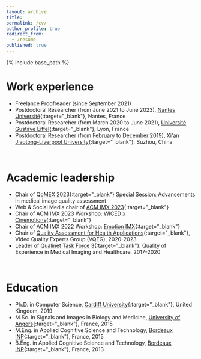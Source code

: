 ```yaml
---
layout: archive
title:
permalink: /cv/
author_profile: true
redirect_from:
  - /resume
published: true
---
```

{% include base_path %}


Work experience
======
* Freelance Proofreader (since September 2021)
* Postdoctoral Researcher (from June 2021 to June 2023), [Nantes Université](https://english.univ-nantes.fr/){:target="_blank"}, Nantes, France
* Postdoctoral Researcher (from March 2020 to June 2021), [Université Gustave Eiffel](https://www.univ-gustave-eiffel.fr/en/){:target="_blank"}, Lyon, France
* Postdoctoral Researcher (from February to December 2019), [Xi'an Jiaotong-Liverpool University](https://www.xjtlu.edu.cn/en/){:target="_blank"}, Suzhou, China 
<br />

Academic leadership
======
* Chair of [QoMEX 2023](https://sites.google.com/view/qomex2023/paper-submission/accepted-special-sessions/ss1){:target="_blank"} Special Session: Advancements in medical image quality assessment
* Web & Social Media chair of [ACM IMX 2023](https://imx.acm.org/2023/){:target="_blank"}
* Chair of ACM IMX 2023 Workshop: [WICED x Cinemotions](https://project.inria.fr/wicedxcinemotions2023/){:target="_blank"}
* Chair of ACM IMX 2022 Workshop: [Emotion IMX](https://emotionimx.ls2n.fr/){:target="_blank"}
* Chair of [Quality Assessment for Health Applications](https://www.its.bldrdoc.gov/vqeg/projects/quality-assessment-for-health-applications-qah.aspx){:target="_blank"}, Video Quality Experts Group (VQEG), 2020-2023
* Leader of [Qualinet Task Force 3](http://www.qualinet.eu/index.php?option=com_content&view=article&id=46&Itemid=53){:target="_blank"}: Quality of Experience in Medical Imaging and Healthcare, 2017-2020
<br />

Education
======
* Ph.D. in Computer Science, [Cardiff University](https://www.cardiff.ac.uk/){:target="_blank"}, United Kingdom, 2019
* M.Sc. in Signals and Images in Biology and Medicine, [University of Angers](https://www.univ-angers.fr/en/){:target="_blank"}, France, 2015
* M.Eng. in Applied Cognitive Science and Technology, [Bordeaux INP](https://ensc.bordeaux-inp.fr/fr){:target="_blank"}, France, 2015
* B.Eng. in Applied Cognitive Science and Technology, [Bordeaux INP](https://ensc.bordeaux-inp.fr/fr){:target="_blank"}, France, 2013
